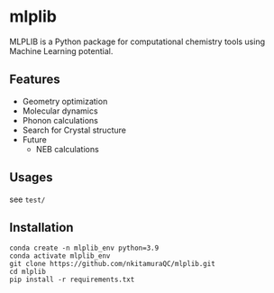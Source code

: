 # mlplib
MLPLIB is a Python package for computational chemistry tools using Machine Learning potential.

## Features
- Geometry optimization
- Molecular dynamics
- Phonon calculations
- Search for Crystal structure 
- Future
  - NEB calculations

## Usages
see ```test/```

## Installation

```shell
conda create -n mlplib_env python=3.9
conda activate mlplib_env
git clone https://github.com/nkitamuraQC/mlplib.git
cd mlplib
pip install -r requirements.txt
```
